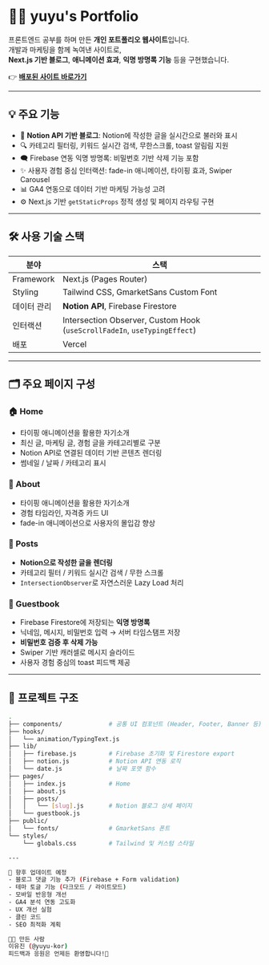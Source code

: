 # 🧑‍💻 yuyu's Portfolio

프론트엔드 공부를 하며 만든 **개인 포트폴리오 웹사이트**입니다.  
개발과 마케팅을 함께 녹여낸 사이트로,  
**Next.js 기반 블로그**, **애니메이션 효과**, **익명 방명록 기능** 등을 구현했습니다.

👉 **[배포된 사이트 바로가기](https://my-portfolio-lovat-nine-85.vercel.app/)**

---

## 💡 주요 기능

- 📄 **Notion API 기반 블로그**: Notion에 작성한 글을 실시간으로 불러와 표시
- 🔍 카테고리 필터링, 키워드 실시간 검색, 무한스크롤, toast 알림림 지원
- 🗨️ Firebase 연동 익명 방명록: 비밀번호 기반 삭제 기능 포함
- ✨ 사용자 경험 중심 인터랙션: fade-in 애니메이션, 타이핑 효과, Swiper Carousel
- 📊 GA4 연동으로 데이터 기반 마케팅 가능성 고려
- ⚙️ Next.js 기반 `getStaticProps` 정적 생성 및 페이지 라우팅 구현

---

## 🛠️ 사용 기술 스택

| 분야 | 스택 |
|------|------|
| Framework | Next.js (Pages Router) |
| Styling | Tailwind CSS, GmarketSans Custom Font |
| 데이터 관리 | **Notion API**, Firebase Firestore |
| 인터랙션 | Intersection Observer, Custom Hook (`useScrollFadeIn`, `useTypingEffect`) |
| 배포 | Vercel |

---

## 🗂️ 주요 페이지 구성

### 🏠 Home

- 타이핑 애니메이션을 활용한 자기소개
- 최신 글, 마케팅 글, 경험 글을 카테고리별로 구분
- Notion API로 연결된 데이터 기반 콘텐츠 렌더링
- 썸네일 / 날짜 / 카테고리 표시

### 📖 About

- 타이핑 애니메이션을 활용한 자기소개
- 경험 타임라인, 자격증 카드 UI
- fade-in 애니메이션으로 사용자의 몰입감 향상

### 📄 Posts

- **Notion으로 작성한 글을 렌더링**  
- 카테고리 필터 / 키워드 실시간 검색 / 무한 스크롤
- `IntersectionObserver`로 자연스러운 Lazy Load 처리

### 💬 Guestbook

- Firebase Firestore에 저장되는 **익명 방명록**
- 닉네임, 메시지, 비밀번호 입력 → 서버 타임스탬프 저장
- **비밀번호 검증 후 삭제 가능**
- Swiper 기반 캐러셀로 메시지 슬라이드
- 사용자 경험 중심의 toast 피드백 제공

---

## 📁 프로젝트 구조

```bash
.
├── components/             # 공통 UI 컴포넌트 (Header, Footer, Banner 등)
├── hooks/                 
│   └── animation/TypingText.js
├── lib/
│   ├── firebase.js         # Firebase 초기화 및 Firestore export
│   ├── notion.js           # Notion API 연동 로직
│   └── date.js             # 날짜 포맷 함수
├── pages/
│   ├── index.js            # Home
│   ├── about.js
│   ├── posts/
│   │   └── [slug].js       # Notion 블로그 상세 페이지
│   └── guestbook.js
├── public/
│   └── fonts/              # GmarketSans 폰트
└── styles/
    └── globals.css         # Tailwind 및 커스텀 스타일

---

🔮 향후 업데이트 예정
- 블로그 댓글 기능 추가 (Firebase + Form validation)
- 테마 토글 기능 (다크모드 / 라이트모드)
- 모바일 반응형 개선
- GA4 분석 연동 고도화
- UX 개선 실험
- 클린 코드
- SEO 최적화 계획

👩‍💻 만든 사람
이유진 (@yuyu-kor)
피드백과 응원은 언제든 환영합니다!🌱